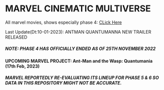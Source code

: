 # MARVEL CINEMATIC MULTIVERSE

All marvel movies, shows especially phase 4: [CLick Here](https://github.com/gunjan1909/marvel/blob/main/MCU%20RESEARCH.md)

Last Update(Dt:10-01-2023): ANTMAN QUANTUMANNA NEW TRAILER RELEASED

##### NOTE: PHASE 4 HAS OFFICIALLY ENDED AS OF 25TH NOVEMBER 2022

#### UPCOMING MARVEL PROJECT: Ant-Man and the Wasp: Quantumania (17th Feb, 2023)

##### MARVEL REPORTEDLY RE-EVALUATING ITS LINEUP FOR PHASE 5 & 6 SO DATA IN THIS REPOSITORY MIGHT NOT BE ACCURATE.
